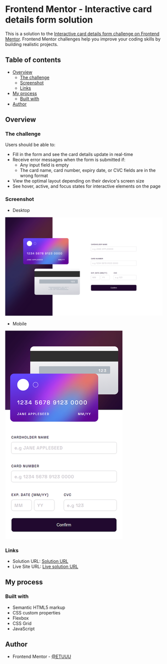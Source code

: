 # Frontend Mentor - Interactive card details form solution

This is a solution to the [Interactive card details form challenge on Frontend Mentor](https://www.frontendmentor.io/challenges/interactive-card-details-form-XpS8cKZDWw). Frontend Mentor challenges help you improve your coding skills by building realistic projects. 

## Table of contents

- [Overview](#overview)
  - [The challenge](#the-challenge)
  - [Screenshot](#screenshot)
  - [Links](#links)
- [My process](#my-process)
  - [Built with](#built-with)
- [Author](#author)

## Overview

### The challenge

Users should be able to:

- Fill in the form and see the card details update in real-time
- Receive error messages when the form is submitted if:
  - Any input field is empty
  - The card name, card number, expiry date, or CVC fields are in the wrong format
- View the optimal layout depending on their device's screen size
- See hover, active, and focus states for interactive elements on the page

### Screenshot

- Desktop

<img src="./images/Card-details-Desktop.png" style="zoom: 50%;"  >

- Mobile

<img src="./images/Card-details-Mobile.png">

### Links

- Solution URL: [Solution URL](https://www.frontendmentor.io/solutions/interactive-card-details-form-3MOYdQ-grH)
- Live Site URL: [Live solution URL](https://falarzedu.github.io/Frontend-Mentor-Challenges/Challenges/Junior%20Level/03%20-%20Interactive%20card%20details%20form/)

## My process

### Built with

- Semantic HTML5 markup
- CSS custom properties
- Flexbox
- CSS Grid
- JavaScript

## Author

- Frontend Mentor - [@ETUUU](https://www.frontendmentor.io/profile/ETUUU)
